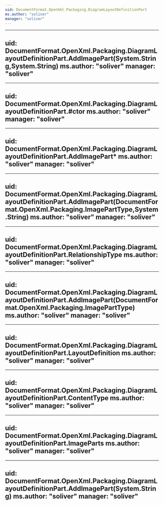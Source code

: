 ```yaml
---
uid: DocumentFormat.OpenXml.Packaging.DiagramLayoutDefinitionPart
ms.author: "soliver"
manager: "soliver"
---
```


---
uid: DocumentFormat.OpenXml.Packaging.DiagramLayoutDefinitionPart.AddImagePart(System.String,System.String)
ms.author: "soliver"
manager: "soliver"
---

---
uid: DocumentFormat.OpenXml.Packaging.DiagramLayoutDefinitionPart.#ctor
ms.author: "soliver"
manager: "soliver"
---

---
uid: DocumentFormat.OpenXml.Packaging.DiagramLayoutDefinitionPart.AddImagePart*
ms.author: "soliver"
manager: "soliver"
---

---
uid: DocumentFormat.OpenXml.Packaging.DiagramLayoutDefinitionPart.AddImagePart(DocumentFormat.OpenXml.Packaging.ImagePartType,System.String)
ms.author: "soliver"
manager: "soliver"
---

---
uid: DocumentFormat.OpenXml.Packaging.DiagramLayoutDefinitionPart.RelationshipType
ms.author: "soliver"
manager: "soliver"
---

---
uid: DocumentFormat.OpenXml.Packaging.DiagramLayoutDefinitionPart.AddImagePart(DocumentFormat.OpenXml.Packaging.ImagePartType)
ms.author: "soliver"
manager: "soliver"
---

---
uid: DocumentFormat.OpenXml.Packaging.DiagramLayoutDefinitionPart.LayoutDefinition
ms.author: "soliver"
manager: "soliver"
---

---
uid: DocumentFormat.OpenXml.Packaging.DiagramLayoutDefinitionPart.ContentType
ms.author: "soliver"
manager: "soliver"
---

---
uid: DocumentFormat.OpenXml.Packaging.DiagramLayoutDefinitionPart.ImageParts
ms.author: "soliver"
manager: "soliver"
---

---
uid: DocumentFormat.OpenXml.Packaging.DiagramLayoutDefinitionPart.AddImagePart(System.String)
ms.author: "soliver"
manager: "soliver"
---
